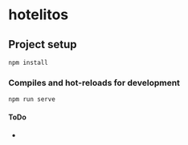 # hotelitos

## Project setup
```
npm install
```

### Compiles and hot-reloads for development
```
npm run serve
```
#### ToDo
-